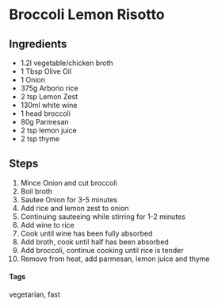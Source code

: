# Broccoli Lemon Risotto

## Ingredients 

* 1.2l vegetable/chicken broth
* 1 Tbsp Olive Oil 
* 1 Onion
* 375g Arborio rice
* 2 tsp Lemon Zest 
* 130ml white wine 
* 1 head broccoli 
* 80g Parmesan 
* 2 tsp lemon juice 
* 2 tsp thyme

## Steps

1. Mince Onion and cut broccoli
2. Boil broth 
3. Sautee Onion for 3-5 minutes 
4. Add rice and lemon zest to onion
5. Continuing sauteeing while stirring for 1-2 minutes 
6. Add wine to rice
7. Cook until wine has been fully absorbed 
8. Add broth, cook until half has been absorbed
8. Add broccoli, continue cooking until rice is tender 
9. Remove from heat, add parmesan, lemon juice and thyme

#### Tags
vegetarian, fast
